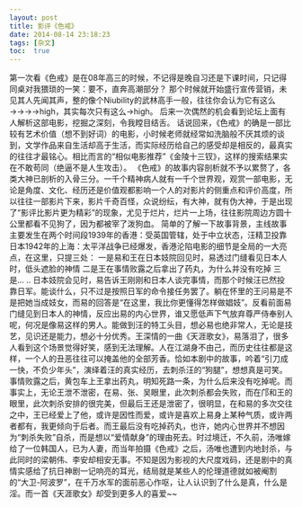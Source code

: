```yaml
---
layout: post
title: 影评《色戒》
date: 2014-08-14 23:18:23
tags: [杂文]
toc:  true
---
```


第一次看《色戒》是在08年高三的时候，不记得是晚自习还是下课时间，只记得同桌对我猥琐的一笑：要不，直奔高潮部分？
那个时候就开始盛行宣传营销，未见其人先闻其声，整的像个Niubility的武林高手一般，往往你会认为它有这么→→→→high，其实每次只有这么→high。
后来一次偶然的机会看到论坛上面有人解析这部电影，挖掘之深刻，令我瞠目结舌。
话说回来，《色戒》的确是一部比较有艺术价值（想不到好词）的电影，小时候老师就经常如洗脑般不厌其烦的谈到，文学作品来自生活却高于生活，而实际经历给自己的感受却是相反的，最真实的往往才最铭心。相比而言的“相似电影推荐”《金陵十三钗》，这样的搜索结果实在不敢苟同（绝逼不是人生攻击）。
《色戒》的故事内容剖析就不予以累赘了，各类大神已剖析的入骨三分。一千个精神病人就有一千个世界观，观赏一部电影，无论是角度、文化、经历还是价值观都影响一个人的对影片的侧重点和评价高度，所以往往一部影片下来，影片千奇百怪，众说纷纭，有大神，就有伪大神，于是出现了“影评比影片更为精彩”的现象，尤见于烂片，烂片一上场，往往影院周边方圆十公里都看不见狗了，因为都被宰了泼狗血。
简单的了解一下故事背景，主线故事主要发生在两个时间段1939年的香港：受英国管辖，处于中立状态，汪精卫投靠日本1942年的上海：太平洋战争已经爆发，香港沦陷电影的细节是全局的一大亮点，在这里，只提三处：
一是易和王在日本妓院回见时，易透过门缝看见日本人时，低头遮脸的神情
二是王在事情败露之后拿出了药丸，为什么并没有吃掉
三是…
..
日本妓院会见时，易告诉王刚刚和日本人谈完事情，而那个时候汪已然投靠日军。能谈什么，只不过是按照日军的命令接任务罢了。躺在怀里的王问易是不是把她当成妓女，而易的回答是“在这里，我比你更懂得怎样做娼妓”。反看前面易门缝见到日本人的神情，反应出易的内心世界，谁又愿低声下气放弃尊严侍奉别人呢，何况是像易这样的男人。能做到汪的特工头目，想必易也绝非常人，无论是技艺，见识还是能力，想必十分优秀。王深情的一曲《天涯歌女》，易落泪了，很多人看到这个场景觉得好笑，感到无法理解。人在江湖身不由己，而历史往往都是这样，一个人的丑恶往往可以掩盖他的全部芳香。恰如本剧中的故事，吟着“引刀成一快，不负少年头”，演绎着汪的真实经历，去刺杀汪的“狗腿”，想想真是可笑。事情败露之后，黄包车上王拿出药丸，明知死路一条，为什么后来没有吃掉呢。而事实上，无论王泄不泄密，在易、张、吴眼里，此次刺杀都会失败，而在邝和王的眼里，此次刺杀安排的很完美，但最后王还是泄密了，很明显，在和易的多次交往之中，王已经爱上了他，或许是因性而爱，或许是喜欢上易身上某种气质，或许两者都有，我更倾向于后者。而王最后没有吃掉药丸，也许，她内心世界并不想因为“刺杀失败”自杀，而是想以“爱情献身”的理由死去。时过境迁，不久前，汤唯嫁给了一位韩国人，已为人妻，而当年拍摄《色戒》之后，汤唯也遭到内地封杀，与此同时的梁朝伟、李安却相安无事。不知是因为影视的大尺度戏码，还是剧中的真情实感给了抗日神剧一记响亮的耳光，结局就是某些人的伦理道德就如被阉割的“大卫-阿波罗”，在千万水军的面前恶心作呕，让人认识到了什么是真，什么是淫。而一首《天涯歌女》却受到更多人的喜爱~~
